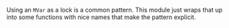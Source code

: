 Using an `MVar` as a lock is a common pattern. This module just wraps that up
into some functions with nice names that make the pattern explicit.
